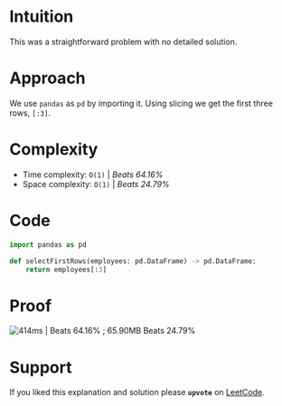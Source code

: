 # Intuition
This was a straightforward problem with no detailed solution.

# Approach
We use `pandas` as `pd` by importing it. Using slicing we get the first three rows, `[:3]`.

# Complexity
- Time complexity: `O(1)` | *Beats 64.16%*
- Space complexity: `O(1)` | *Beats 24.79%*

# Code
```Python
import pandas as pd

def selectFirstRows(employees: pd.DataFrame) -> pd.DataFrame:
    return employees[:3]
```

# Proof

![414ms | Beats 64.16% ; 65.90MB Beats 24.79%](https://assets.leetcode.com/users/images/8a50153c-70b2-4ae2-b673-21e173be79ee_1742450619.5270305.png)

# Support

If you liked this explanation and solution please **`upvote`** on [LeetCode](https://leetcode.com/problems/display-the-first-three-rows/solutions/6558157/solution-for-first-three-rows-in-python-2ngec/).
